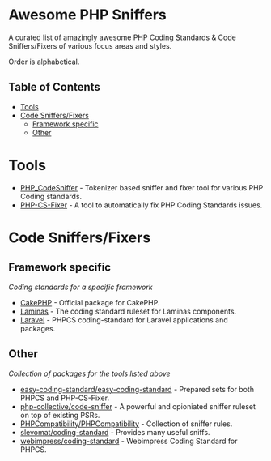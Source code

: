 # Awesome PHP Sniffers

A curated list of amazingly awesome PHP Coding Standards & Code Sniffers/Fixers of various focus areas and styles.

Order is alphabetical.

## Table of Contents

- [Tools](#tools)
- [Code Sniffers/Fixers](#code-sniffersfixers)
  - [Framework specific](#framework-specific)
  - [Other](#other)


# Tools

- [PHP_CodeSniffer](https://github.com/PHPCSStandards/PHP_CodeSniffer) - Tokenizer based sniffer and fixer tool for various PHP Coding standards.
- [PHP-CS-Fixer](PHP-CS-Fixer) - A tool to automatically fix PHP Coding Standards issues.

# Code Sniffers/Fixers

## Framework specific
*Coding standards for a specific framework*

- [CakePHP](https://github.com/cakephp/cakephp-codesniffer) - Official package for CakePHP.
- [Laminas](https://github.com/laminas/laminas-coding-standard) - The coding standard ruleset for Laminas components.
- [Laravel](https://github.com/InteractionDesignFoundation/coding-standard) - PHPCS coding-standard for Laravel applications and packages.

## Other
*Collection of packages for the tools listed above*

- [easy-coding-standard/easy-coding-standard](https://github.com/easy-coding-standard/easy-coding-standard) - Prepared sets for both PHPCS and PHP-CS-Fixer.
- [php-collective/code-sniffer](https://github.com/php-collective/code-sniffer) - A powerful and opioniated sniffer ruleset on top of existing PSRs.
- [PHPCompatibility/PHPCompatibility](https://github.com/PHPCompatibility/PHPCompatibility) - Collection of sniffer rules.
- [slevomat/coding-standard](https://github.com/slevomat/coding-standard) - Provides many useful sniffs.
- [webimpress/coding-standard](https://github.com/webimpress/coding-standard) - Webimpress Coding Standard for PHPCS.
